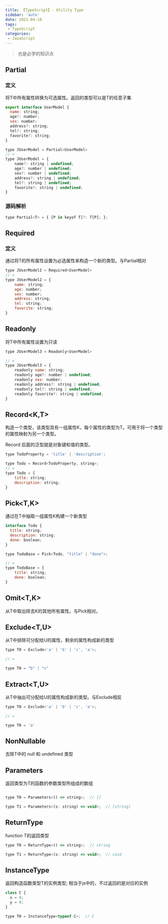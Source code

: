 ```yaml
---
title: 【TypeScript】- Utility Type
sidebar: 'auto'
date: 2021-04-10
tags:
 - TypeScript
categories:
 - JavaScript
---
```


> 也是必学的知识点
<!-- more -->

## Partial<T>

### 定义

将T中所有属性转换为可选属性。返回的类型可以是T的任意子集

```js
export interface UserModel {
  name: string;
  age?: number;
  sex: number;
  address?: string;
  tel?: string;
  favorite?: string;
}

type JUserModel = Partial<UserModel>
// =
type JUserModel = {
    name?: string | undefined;
    age?: number | undefined;
    sex?: number | undefined;
    address?: string | undefined;
    tel?: string | undefined;
    favorite?: string | undefined;
}
```

### 源码解析
```js
type Partial<T> = { [P in keyof T]?: T[P]; };
```

## Required<T>

### 定义

通过将T的所有属性设置为必选属性来构造一个新的类型。与Partial相对

```js
type JUserModel2 = Required<UserModel>
// =
type JUserModel2 = {
    name: string;
    age: number;
    sex: number;
    address: string;
    tel: string;
    favorite: string;
}
```

## Readonly<T>
将T中所有属性设置为只读

```js
type JUserModel3 = Readonly<UserModel>

// =
type JUserModel3 = {
    readonly name: string;
    readonly age?: number | undefined;
    readonly sex: number;
    readonly address?: string | undefined;
    readonly tel?: string | undefined;
    readonly favorite?: string | undefined;
}
```

## Record<K,T>
构造一个类型，该类型具有一组属性K，每个属性的类型为T。可用于将一个类型的属性映射为另一个类型。

Record 后面的泛型就是对象键和值的类型。

```js
type TodoProperty = 'title' | 'description';

type Todo = Record<TodoProperty, string>;
// =
type Todo = {
    title: string;
    description: string;
}
```

## Pick<T,K>
通过在T中抽取一组属性K构建一个新类型

```js
interface Todo {
  title: string;
  description: string;
  done: boolean;
}

type TodoBase = Pick<Todo, "title" | "done">;

// =
type TodoBase = {
    title: string;
    done: boolean;
}
```

## Omit<T,K>
从T中取出除去K的其他所有属性。与Pick相对。


## Exclude<T,U>
从T中排除可分配给U的属性，剩余的属性构成新的类型

```js
type T0 = Exclude<'a' | 'b' | 'c', 'a'>; 

// = 

type T0 = "b" | "c"
```
## Extract<T,U>

从T中抽出可分配给U的属性构成新的类型。与Exclude相反

```js
type T0 = Exclude<'a' | 'b' | 'c', 'a'>; 

// = 

type T0 = 'a'
```

## NonNullable<T>

去除T中的 null 和 undefined 类型

## Parameters<T>
返回类型为T的函数的参数类型所组成的数组

```js

type T0 = Parameters<() => string>;  // []

type T1 = Parameters<(s: string) => void>;  // [string]
```

## ReturnType<T>
function T的返回类型
```js
type T0 = ReturnType<() => string>;  // string

type T1 = ReturnType<(s: string) => void>;  // void

```
## InstanceType<T>
返回构造函数类型T的实例类型; 相当于js中的，不过返回的是对应的实例

```js
class C {
  x = 0;
  y = 0;
}

type T0 = InstanceType<typeof C>;  // C
```
